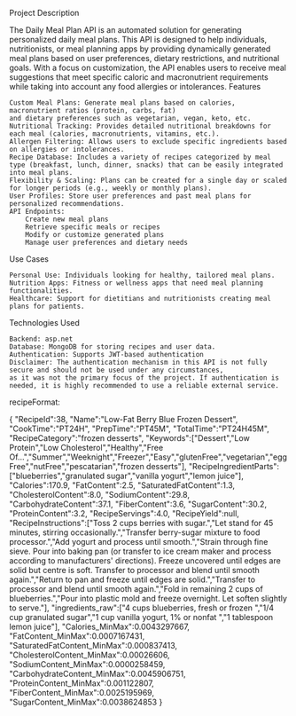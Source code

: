 Project Description

The Daily Meal Plan API is an automated solution for generating personalized daily meal plans.
This API is designed to help individuals, nutritionists,
or meal planning apps by providing dynamically generated meal plans based on user preferences,
dietary restrictions, and nutritional goals.
With a focus on customization, the API enables users to receive meal suggestions that meet specific caloric and macronutrient
requirements while taking into account any food allergies or intolerances.
Features

    Custom Meal Plans: Generate meal plans based on calories, macronutrient ratios (protein, carbs, fat)
    and dietary preferences such as vegetarian, vegan, keto, etc.
    Nutritional Tracking: Provides detailed nutritional breakdowns for each meal (calories, macronutrients, vitamins, etc.).
    Allergen Filtering: Allows users to exclude specific ingredients based on allergies or intolerances.
    Recipe Database: Includes a variety of recipes categorized by meal type (breakfast, lunch, dinner, snacks) that can be easily integrated into meal plans.
    Flexibility & Scaling: Plans can be created for a single day or scaled for longer periods (e.g., weekly or monthly plans).
    User Profiles: Store user preferences and past meal plans for personalized recommendations.
    API Endpoints:
        Create new meal plans
        Retrieve specific meals or recipes
        Modify or customize generated plans
        Manage user preferences and dietary needs

Use Cases

    Personal Use: Individuals looking for healthy, tailored meal plans.
    Nutrition Apps: Fitness or wellness apps that need meal planning functionalities.
    Healthcare: Support for dietitians and nutritionists creating meal plans for patients.

Technologies Used

    Backend: asp.net
    Database: MongoDB for storing recipes and user data.
    Authentication: Supports JWT-based authentication
    Disclaimer: The authentication mechanism in this API is not fully secure and should not be used under any circumstances,
    as it was not the primary focus of the project. If authentication is needed, it is highly recommended to use a reliable external service.



recipeFormat:

{
"RecipeId":38,
"Name":"Low-Fat Berry Blue Frozen Dessert",
"CookTime":"PT24H",
"PrepTime":"PT45M",
"TotalTime":"PT24H45M",
"RecipeCategory":"frozen desserts",
"Keywords":["Dessert","Low Protein","Low Cholesterol","Healthy","Free Of...","Summer","Weeknight","Freezer","Easy","glutenFree","vegetarian","eggFree","nutFree","pescatarian","frozen desserts"],
"RecipeIngredientParts":["blueberries","granulated sugar","vanilla yogurt","lemon juice"],
"Calories":170.9,
"FatContent":2.5,
"SaturatedFatContent":1.3,
"CholesterolContent":8.0,
"SodiumContent":29.8,
"CarbohydrateContent":37.1,
"FiberContent":3.6,
"SugarContent":30.2,
"ProteinContent":3.2,
"RecipeServings":4.0,
"RecipeYield":null,
"RecipeInstructions":["Toss 2 cups berries with sugar.","Let stand for 45 minutes, stirring occasionally.","Transfer berry-sugar mixture to food processor.","Add yogurt and process until smooth.","Strain through fine sieve. Pour into baking pan (or transfer to ice cream maker and process according to manufacturers' directions). Freeze uncovered until edges are solid but centre is soft.  Transfer to processor and blend until smooth again.","Return to pan and freeze until edges are solid.","Transfer to processor and blend until smooth again.","Fold in remaining 2 cups of blueberries.","Pour into plastic mold and freeze overnight. Let soften slightly to serve."],
"ingredients_raw":["4   cups    blueberries, fresh or frozen ","1\/4  cup    granulated sugar","1   cup    vanilla yogurt, 1% or nonfat ","1   tablespoon    lemon juice"],
"Calories_MinMax":0.0043297667,
"FatContent_MinMax":0.0007167431,
"SaturatedFatContent_MinMax":0.000837413,
"CholesterolContent_MinMax":0.00026606,
"SodiumContent_MinMax":0.0000258459,
"CarbohydrateContent_MinMax":0.0045906751,
"ProteinContent_MinMax":0.001122807,
"FiberContent_MinMax":0.0025195969,
"SugarContent_MinMax":0.0038624853
}




